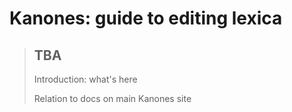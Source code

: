 # Kanones: guide to editing lexica



> ## TBA
>
> Introduction: what's here
> 
> Relation to docs on main Kanones site
